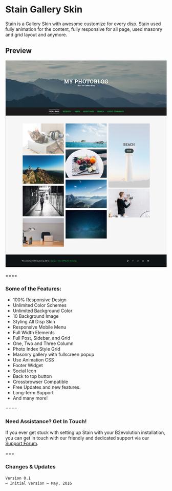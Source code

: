 # Stain Gallery Skin

Stain is a Gallery Skin with awesome customize for every disp. Stain used fully animation for the content, fully responsive for all page, used masonry and grid layout and anymore.

## Preview

![preview](preview.png)


====

### Some of the Features:

- 100% Responsive Design
- Unlimited Color Schemes
- Unlimited Background Color
- 10 Background Image
- Styling All Disp Skin
- Responsive Mobile Menu
- Full Width Elements
- Full Post, Sidebar, and Grid
- One, Two and Three Column
- Photo Index Style Grid
- Masonry gallery with fullscreen popup
- Use Animation CSS
- Footer Widget
- Social Icon
- Back to top button
- Crossbrowser Compatible
- Free Updates and new features.
- Long-term Support
- And many more!

====

### Need Assistance? Get In Touch!

If you ever get stuck with setting up Stain with your B2evolution installation, you can get in touch with our friendly and dedicated support via our [Support Forum](http://forums.b2evolution.net/).

===

### Changes & Updates

```
Version 0.1
– Initial Version – May, 2016
```
